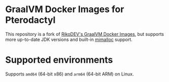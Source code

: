 # GraalVM Docker Images for Pterodactyl
This repository is a fork of [RikoDEV's GraalVM Docker Images](https://github.com/RikoDEV/pterodactyl-graalvm), but supports more up-to-date JDK versions and built-in [mimalloc](https://github.com/microsoft/mimalloc) support.

# Supported environments
Supports `amd64` (64-bit x86) and `arm64` (64-bit ARM) on Linux.